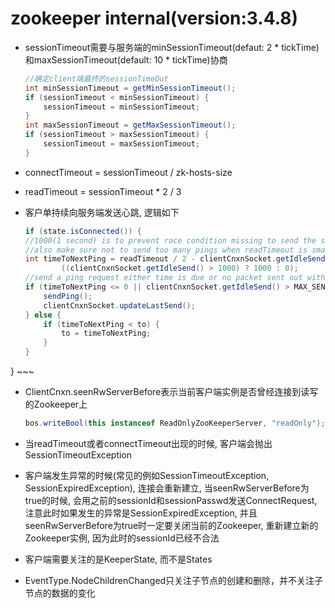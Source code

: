 # zookeeper internal(version:3.4.8)
* sessionTimeout需要与服务端的minSessionTimeout(defaut: 2 * tickTime)和maxSessionTimeout(default: 10 * tickTime)协商

	~~~java
	//确定client端最终的sessionTimeOut
	int minSessionTimeout = getMinSessionTimeout();
	if (sessionTimeout < minSessionTimeout) {
	    sessionTimeout = minSessionTimeout;
	}
	int maxSessionTimeout = getMaxSessionTimeout();
	if (sessionTimeout > maxSessionTimeout) {
	    sessionTimeout = maxSessionTimeout;
	}
	~~~

* connectTimeout = sessionTimeout / zk-hosts-size
* readTimeout = sessionTimeout * 2 / 3
* 客户单持续向服务端发送心跳, 逻辑如下

	~~~java
	if (state.isConnected()) {
	//1000(1 second) is to prevent race condition missing to send the second ping
	//also make sure not to send too many pings when readTimeout is small 
    int timeToNextPing = readTimeout / 2 - clientCnxnSocket.getIdleSend() - 
    		((clientCnxnSocket.getIdleSend() > 1000) ? 1000 : 0);
    //send a ping request either time is due or no packet sent out within MAX_SEND_PING_INTERVAL
    if (timeToNextPing <= 0 || clientCnxnSocket.getIdleSend() > MAX_SEND_PING_INTERVAL) {
        sendPing();
        clientCnxnSocket.updateLastSend();
    } else {
        if (timeToNextPing < to) {
            to = timeToNextPing;
        }
    }
}
	~~~
* ClientCnxn.seenRwServerBefore表示当前客户端实例是否曾经连接到读写的Zookeeper上

	~~~java
	bos.writeBool(this instanceof ReadOnlyZooKeeperServer, "readOnly");
	~~~
* 当readTimeout或者connectTimeout出现的时候, 客户端会抛出SessionTimeoutException
* 客户端发生异常的时候(常见的例如SessionTimeoutException, SessionExpiredException), 连接会重新建立, 当seenRwServerBefore为true的时候, 会用之前的sessionId和sessionPasswd发送ConnectRequest, 注意此时如果发生的异常是SessionExpiredException, 并且seenRwServerBefore为true时一定要关闭当前的Zookeeper, 重新建立新的Zookeeper实例, 因为此时的sessionId已经不合法
* 客户端需要关注的是KeeperState, 而不是States
* EventType.NodeChildrenChanged只关注子节点的创建和删除，并不关注子节点的数据的变化
